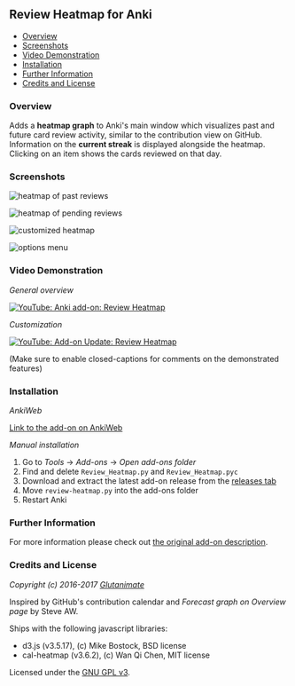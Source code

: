 ## Review Heatmap for Anki

<!-- MarkdownTOC -->

- [Overview](#overview)
- [Screenshots](#screenshots)
- [Video Demonstration](#video-demonstration)
- [Installation](#installation)
- [Further Information](#further-information)
- [Credits and License](#credits-and-license)

<!-- /MarkdownTOC -->

### Overview

Adds a **heatmap graph** to Anki's main window which visualizes past and future card review activity, similar to the contribution view on GitHub. Information on the **current streak** is displayed alongside the heatmap. Clicking on an item shows the cards reviewed on that day.

### Screenshots

![heatmap of past reviews](https://github.com/Glutanimate/review-heatmap/blob/master/screenshots/review-heatmap-1.png)

![heatmap of pending reviews](https://github.com/Glutanimate/review-heatmap/blob/master/screenshots/review-heatmap-2.png)

![customized heatmap](https://github.com/Glutanimate/review-heatmap/blob/master/screenshots/review-heatmap-3.png)

![options menu](https://github.com/Glutanimate/review-heatmap/blob/master/screenshots/review-heatmap-4.png)

### Video Demonstration

*General overview*

[![YouTube: Anki add-on: Review Heatmap](https://i.ytimg.com/vi/3Hk5TYdvKnM/mqdefault.jpg)](https://youtu.be/3Hk5TYdvKnM)

*Customization*

[![YouTube: Add-on Update: Review Heatmap](https://i.ytimg.com/vi/2u8p0N47eUg/mqdefault.jpg)](https://youtu.be/2u8p0N47eUg)

(Make sure to enable closed-captions for comments on the demonstrated features)

### Installation

*AnkiWeb*

[Link to the add-on on AnkiWeb](https://ankiweb.net/shared/info/1771074083)

*Manual installation*

1. Go to *Tools* -> *Add-ons* -> *Open add-ons folder*
2. Find and delete `Review_Heatmap.py` and `Review_Heatmap.pyc`
3. Download and extract the latest add-on release from the [releases tab](https://github.com/Glutanimate/review-heatmap/releases)
4. Move `review-heatmap.py` into the add-ons folder
5. Restart Anki

### Further Information

For more information please check out [the original add-on description](./ANKIWEB.md).

### Credits and License

*Copyright (c) 2016-2017 [Glutanimate](https://github.com/Glutanimate)*

Inspired by GitHub's contribution calendar and *Forecast graph on Overview page* by Steve AW.

Ships with the following javascript libraries:

- d3.js (v3.5.17), (c) Mike Bostock, BSD license
- cal-heatmap (v3.6.2), (c) Wan Qi Chen, MIT license

Licensed under the [GNU GPL v3](http://www.gnu.de/documents/gpl-3.0.en.html). 
